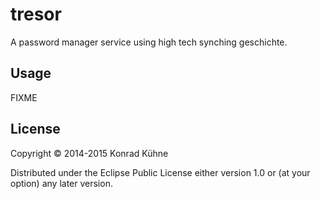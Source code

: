 # tresor

A password manager service using high tech synching geschichte.

## Usage

FIXME

## License

Copyright © 2014-2015 Konrad Kühne

Distributed under the Eclipse Public License either version 1.0 or (at
your option) any later version.
